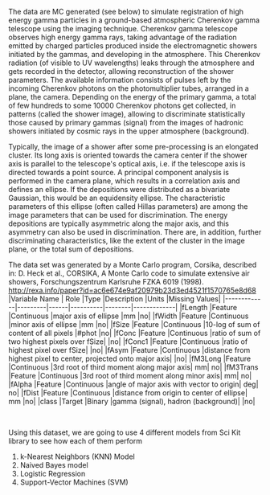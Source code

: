 The data are MC generated (see below) to simulate registration of high energy gamma particles in a ground-based atmospheric Cherenkov gamma telescope using the imaging technique. Cherenkov gamma telescope observes high energy gamma rays, taking advantage of the radiation emitted by charged particles produced inside the electromagnetic showers initiated by the gammas, and developing in the atmosphere. This Cherenkov radiation (of visible to UV wavelengths) leaks through the atmosphere and gets recorded in the detector, allowing reconstruction of the shower parameters. The available information consists of pulses left by the incoming Cherenkov photons on the photomultiplier tubes, arranged in a plane, the camera. Depending on the energy of the primary gamma, a total of few hundreds to some 10000 Cherenkov photons get collected, in patterns (called the shower image), allowing to discriminate statistically those caused by primary gammas (signal) from the images of hadronic showers initiated by cosmic rays in the upper atmosphere (background).

Typically, the image of a shower after some pre-processing is an elongated cluster. Its long axis is oriented towards the camera center if the shower axis is parallel to the telescope's optical axis, i.e. if the telescope axis is directed towards a point source. A principal component analysis is performed in the camera plane, which results in a correlation axis and defines an ellipse. If the depositions were distributed as a bivariate Gaussian, this would be an equidensity ellipse. The characteristic parameters of this ellipse (often called Hillas parameters) are among the image parameters that can be used for discrimination. The energy depositions are typically asymmetric along the major axis, and this asymmetry can also be used in discrimination. There are, in addition, further discriminating characteristics, like the extent of the cluster in the image plane, or the total sum of depositions.

The data set was generated by a Monte Carlo program, Corsika, described in:
    D. Heck et al., CORSIKA, A Monte Carlo code to simulate extensive air showers,
    Forschungszentrum Karlsruhe FZKA 6019 (1998).
http://rexa.info/paper?id=ac6e674e9af20979b23d3ed4521f1570765e8d68
<br>
|Variable Name |	Role	|Type	|Description	|Units	|Missing Values|
|-------------|---------|------|----------|--------|-------------|
|fLength	|Feature	|Continuous	|major axis of ellipse	|mm	|no|
|fWidth	|Feature	|Continuous	|minor axis of ellipse	|mm	|no|
|fSize	|Feature	|Continuous	|10-log of sum of content of all pixels	|#phot	|no|
|fConc	|Feature	|Continuous	|ratio of sum of two highest pixels over fSize|		|no|
|fConc1	|Feature	|Continuous	|ratio of highest pixel over fSize|		|no|
|fAsym	|Feature	|Continuous	|distance from highest pixel to center, projected onto major axis|		|no|
|fM3Long	|Feature	|Continuous	|3rd root of third moment along major axis|	mm|	no|
|fM3Trans	|Feature	|Continuous	|3rd root of third moment along minor axis|	mm|	no|
|fAlpha	|Feature	|Continuous	|angle of major axis with vector to origin|	deg|	no|
|fDist	|Feature	|Continuous	|distance from origin to center of ellipse|	mm	|no|
|class	|Target	|Binary	|gamma (signal), hadron (background)|		|no|

<br>

Using this dataset, we are going to use 4 different models from Sci Kit library to see how each of them perform <br>
1. k-Nearest Neighbors (KNN) Model <br>
2. Naived Bayes model <br>
3. Logistic Regression <br>
4. Support-Vector Machines (SVM) <br>
